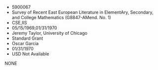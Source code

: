* 5900067
* Survey of Recent East European Literature         in ElementAry, Secondary, and College             Mathematics (G8847-AMend. No. 1)
* CSE,IIS
* 05/15/1969,01/31/1970
* Jeremy Taylor, University of Chicago
* Standard Grant
* Oscar Garcia
* 01/31/1970
* USD Not Available

NONE